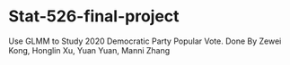 # Stat-526-final-project
Use GLMM to Study 2020 Democratic Party Popular Vote.
Done By Zewei Kong, Honglin Xu, Yuan Yuan, Manni Zhang
